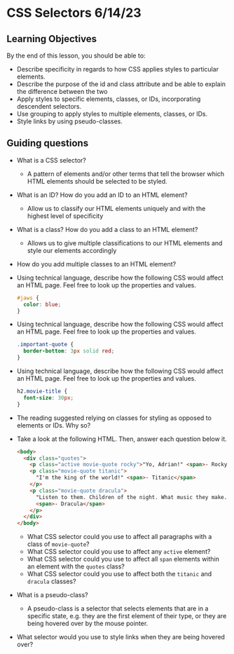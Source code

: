 # CSS Selectors  6/14/23

## Learning Objectives

By the end of this lesson, you should be able to:

- Describe specificity in regards to how CSS applies styles to particular elements.
- Describe the purpose of the id and class attribute and be able to explain the difference between the two
- Apply styles to specific elements, classes, or IDs, incorporating descendent selectors.
- Use grouping to apply styles to multiple elements, classes, or IDs.
- Style links by using pseudo-classes.

## Guiding questions

- What is a CSS selector?
    - A  pattern of elements and/or other terms that tell the browser which HTML elements should be selected to be styled.

- What is an ID? How do you add an ID to an HTML element?
    - Allow us to classify our HTML elements uniquely and with the highest level of specificity
    
- What is a class? How do you add a class to an HTML element?
    - Allows us to give multiple classifications to our HTML elements and style our elements accordingly

- How do you add multiple classes to an HTML element?

- Using technical language, describe how the following CSS would affect an HTML page. Feel free to look up the properties and values.

  ```css
  #jaws {
    color: blue;
  }
  ```

- Using technical language, describe how the following CSS would affect an HTML page. Feel free to look up the properties and values.

  ```css
  .important-quote {
    border-bottom: 3px solid red;
  }
  ```

- Using technical language, describe how the following CSS would affect an HTML page. Feel free to look up the properties and values.

  ```css
  h2.movie-title {
    font-size: 30px;
  }
  ```

- The reading suggested relying on classes for styling as opposed to elements or IDs. Why so?

- Take a look at the following HTML. Then, answer each question below it.

  ```html
  <body>
    <div class="quotes">
      <p class="active movie-quote rocky">"Yo, Adrian!" <span>- Rocky</span></p>
      <p class="movie-quote titanic">
        "I'm the king of the world!" <span>- Titanic</span>
      </p>
      <p class="movie-quote dracula">
        "Listen to them. Children of the night. What music they make."
        <span>- Dracula</span>
      </p>
    </div>
  </body>
  ```

  - What CSS selector could you use to affect all paragraphs with a class of `movie-quote`?
  - What CSS selector could you use to affect any `active` element?
  - What CSS selector could you use to affect all `span` elements within an element with the `quotes` class?
  - What CSS selector could you use to affect both the `titanic` and `dracula` classes?

- What is a pseudo-class?
    - A pseudo-class is a selector that selects elements that are in a specific state, e.g. they are the first element of their type, or they are being hovered over by the mouse pointer.

- What selector would you use to style links when they are being hovered over?
